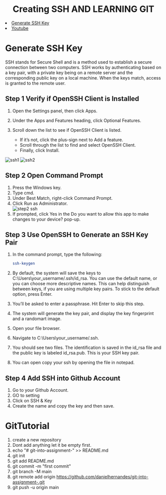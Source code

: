<h1 align="center">Creating SSH AND LEARNING GIT</h1>
<!-- Table of Content -->

<li>
    <a href="#GenerateSSHKey">Generate SSH Key</a>

</li>

<li>
    <a href="https://www.youtube.com/">Youtube</a>

</li>

# Generate SSH Key

<p>SSH stands for Secure Shell and is a method used to establish a secure connection between two computers.
SSH works by authenticating based on a key pair, with a private key being on a remote server and the corresponding public key on a local machine. When the keys match, access is granted to the remote user.</p>

## Step 1 Verify if OpenSSH Client is Installed

1. Open the Settings panel, then click Apps.
2. Under the Apps and Features heading, click Optional Features.
3. Scroll down the list to see if OpenSSH Client is listed.

   - If it’s not, click the plus-sign next to Add a feature.
   - Scroll through the list to find and select OpenSSH Client.
   - Finally, click Install.

![ssh1](https://user-images.githubusercontent.com/69836474/153216693-1aacb42a-2f58-4888-ad32-c1cdae3e92ce.JPG)
![ssh2](https://user-images.githubusercontent.com/69836474/153216776-a8b2bfb6-cef6-4b29-b90f-430c7fb91336.JPG)

## Step 2 Open Command Prompt

1. Press the Windows key.
2. Type cmd.
3. Under Best Match, right-click Command Prompt.
4. Click Run as Administrator. <br>
   ![step2 ssh](https://user-images.githubusercontent.com/69836474/153217077-f1021f1e-9223-4fe2-8794-a1149e147948.JPG)
5. If prompted, click Yes in the Do you want to allow this app to make changes to your device? pop-up.

## Step 3 Use OpenSSH to Generate an SSH Key Pair

1. In the command prompt, type the following:

   ```sh
   ssh-keygen
   ```

2. By default, the system will save the keys to C:\Users\your_username/.ssh/id_rsa. You can use the default name, or you can choose more descriptive names. This can help distinguish between keys, if you are using multiple key pairs. To stick to the default option, press Enter.
3. You’ll be asked to enter a passphrase. Hit Enter to skip this step.
4. The system will generate the key pair, and display the key fingerprint and a randomart image.
5. Open your file browser.
6. Navigate to C:\Users\your_username/.ssh.
7. You should see two files. The identification is saved in the id_rsa file and the public key is labeled id_rsa.pub. This is your SSH key pair.
8. You can open copy your ssh by opening the file in notepad.

## Step 4 Add SSH into Github Account

1. Go to your Github Account.
2. GO to setting
3. Click on SSH & Key
4. Create the name and copy the key and then save.

# GitTutorial

1. create a new repository
2. Dont add anything let it be empty first.
3. echo "# git-into-assignment-" >> README.md
4. git init
5. git add README.md
6. git commit -m "first commit"
7. git branch -M main
8. git remote add origin https://github.com/danielhernandes/git-into-assignment-.git
9. git push -u origin main
